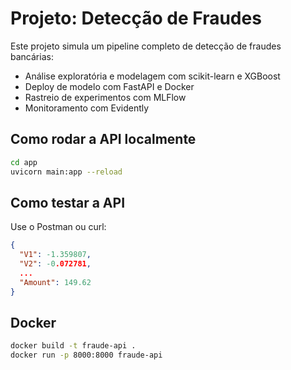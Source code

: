 # Projeto: Detecção de Fraudes

Este projeto simula um pipeline completo de detecção de fraudes bancárias:
- Análise exploratória e modelagem com scikit-learn e XGBoost
- Deploy de modelo com FastAPI e Docker
- Rastreio de experimentos com MLFlow
- Monitoramento com Evidently

## Como rodar a API localmente
```bash
cd app
uvicorn main:app --reload
```

## Como testar a API
Use o Postman ou curl:
```json
{
  "V1": -1.359807,
  "V2": -0.072781,
  ...
  "Amount": 149.62
}
```

## Docker
```bash
docker build -t fraude-api .
docker run -p 8000:8000 fraude-api
```
